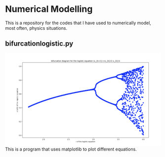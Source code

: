 # Numerical Modelling
This is a repository for the codes that I have used to numerically model, most often, physics situations.

## bifurcationlogistic.py
![intro](https://github.com/stangeqwq/NumericalModelling/blob/main/images/bifurcationlogistic.png)
This is a program that uses matplotlib to plot different equations. 
